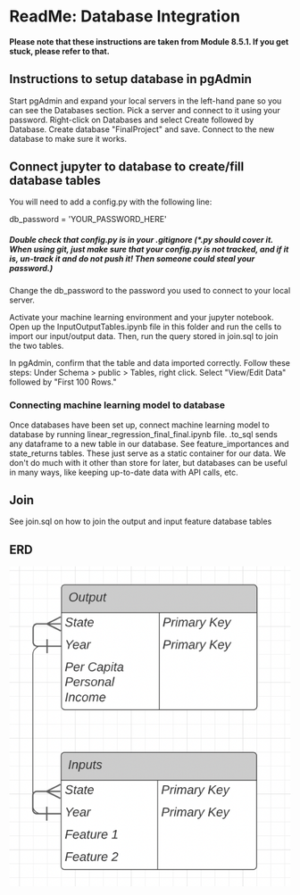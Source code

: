 # ReadMe: Database Integration
#### Please note that these instructions are taken from Module 8.5.1. If you get stuck, please refer to that.
## Instructions to setup database in pgAdmin
Start pgAdmin and expand your local servers in the left-hand pane so you can see the Databases section. Pick a server and connect to it using your password. Right-click on Databases and select Create followed by Database. Create database "FinalProject" and save. Connect to the new database to make sure it works.

## Connect jupyter to database to create/fill database tables
You will need to add a config.py with the following line:

db_password = 'YOUR_PASSWORD_HERE'

##### Double check that config.py is in your .gitignore (*.py should cover it. When using git, just make sure that your config.py is not tracked, and if it is, un-track it and do not push it! Then someone could steal your password.)

Change the db_password to the password you used to connect to your local server.

Activate your machine learning environment and your jupyter notebook. Open up the InputOutputTables.ipynb file in this folder and run the cells to import our input/output data. Then, run the query stored in join.sql to join the two tables.

In pgAdmin, confirm that the table and data imported correctly. Follow these steps:
Under Schema > public > Tables, right click.
Select "View/Edit Data" followed by "First 100 Rows."

### Connecting machine learning model to database

Once databases have been set up, connect machine learning model to database by running linear_regression_final_final.ipynb file. .to_sql sends any dataframe to a new table in our database. See feature_importances and state_returns tables. These just serve as a static container for our data. We don't do much with it other than store for later, but databases can be useful in many ways, like keeping up-to-date data with API calls, etc.

## Join 
See join.sql on how to join the output and input feature database tables

## ERD
![ERD](ERD.png)

